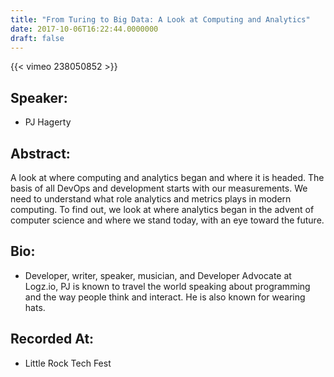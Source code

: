 ```yaml
---
title: "From Turing to Big Data: A Look at Computing and Analytics"
date: 2017-10-06T16:22:44.0000000
draft: false
---
```


{{< vimeo 238050852 >}}

## Speaker:

 - PJ Hagerty

## Abstract:

<p>A look at where computing and analytics began and where it is headed.
The basis of all DevOps and development starts with our measurements. We need to understand what role analytics and metrics plays in modern computing. To find out, we look at where analytics began in the advent of computer science and where we stand today, with an eye toward the future.</p>

## Bio:

 - <p>Developer, writer, speaker, musician, and Developer Advocate at Logz.io, PJ is known to travel the world speaking about programming and the way people think and interact. He is also known for wearing hats.</p>

## Recorded At:

 - Little Rock Tech Fest

